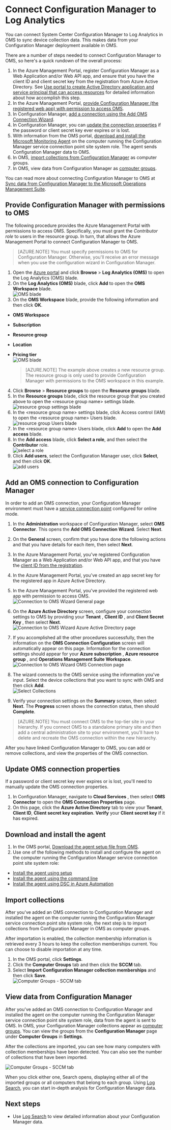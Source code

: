 <properties
    pageTitle="Connect Configuration Manager to Log Analytics | Microsoft Azure"
    description="This article shows the steps to connect Configuration Manager to Log Analytics and start analyzing data."
    services="log-analytics"
    documentationCenter=""
    authors="bandersmsft"
    manager="jwhit"
    editor=""/>

<tags
    ms.service="log-analytics"
    ms.workload="na"
    ms.tgt_pltfrm="na"
    ms.devlang="na"
    ms.topic="article"
    ms.date="08/29/2016"
    ms.author="banders"/>

# <a name="connect-configuration-manager-to-log-analytics"></a>Connect Configuration Manager to Log Analytics

You can connect System Center Configuration Manager to Log Analytics in OMS to sync device collection data. This makes data from your Configuration Manager deployment available in OMS.

There are a number of steps needed to connect Configuration Manager to OMS, so here's a quick rundown of the overall process:

1. In the Azure Management Portal, register Configuration Manager as a Web Application and/or Web API app, and ensure that you have the client ID and client secret key from the registration from Azure Active Directory. See [Use portal to create Active Directory application and service principal that can access resources](../resource-group-create-service-principal-portal.md) for detailed information about how accomplish this step.
2. In the Azure Management Portal, [provide Configuration Manager (the registered web app) with permission to access OMS](#provide-configuration-manager-with-permissions-to-oms).
3. In Configuration Manager, [add a connection using the Add OMS Connection Wizard](#add-an-oms-connection-to-configuration-manager).
4. In Configuration Manager, you can [update the connection properties](#update-oms-connection-properties) if the password or client secret key ever expires or is lost.
5. With information from the OMS portal, [download and install the Microsoft Monitoring Agent](#download-and-install-the-agent) on the computer running the Configuration Manager service connection point site system role. The agent sends Configuration Manager data to OMS.
6. In OMS, [import collections from Configuration Manager](#import-collections) as computer groups.
7. In OMS, view data from Configuration Manager as [computer groups](log-analytics-computer-groups.md).

You can read more about connecting Configuration Manager to OMS at [Sync data from Configuration Manager to the Microsoft Operations Management Suite](https://technet.microsoft.com/library/mt757374.aspx).



## <a name="provide-configuration-manager-with-permissions-to-oms"></a>Provide Configuration Manager with permissions to OMS

The following procedure provides the Azure Management Portal with permissions to access OMS. Specifically, you must grant the *Contributor role* to users in the resource group. In turn, that allows the Azure Management Portal to connect Configuration Manager to OMS.

>[AZURE.NOTE] You must specify permissions to OMS for Configuration Manager. Otherwise, you'll receive an error message when you use the configuration wizard in Configuration Manager.


1. Open the [Azure portal](https://portal.azure.com/) and click **Browse** > **Log Analytics (OMS)** to open the Log Analytics (OMS) blade.  
2. On the **Log Analytics (OMS)** blade, click **Add** to open the **OMS Workspace** blade.  
  ![OMS blade](./media/log-analytics-sccm/sccm-azure01.png)
3. On the **OMS Workspace** blade, provide the following information and then click **OK**.
  - **OMS Workspace**
  - **Subscription**
  - **Resource group**
  - **Location**
  - **Pricing tier**  
    ![OMS blade](./media/log-analytics-sccm/sccm-azure02.png)  

    >[AZURE.NOTE] The example above creates a new resource group. The resource group is only used to provide Configuration Manager with permissions to the OMS workspace in this example.

4. Click **Browse** > **Resource groups** to open the **Resource groups** blade.
5. In the **Resource groups** blade, click the resource group that you created above to open the &lt;resource group name&gt; settings blade.  
  ![resource group settings blade](./media/log-analytics-sccm/sccm-azure03.png)
6. In the &lt;resource group name&gt; settings blade, click Access control (IAM) to open the &lt;resource group name&gt; Users blade.  
  ![resource group Users blade](./media/log-analytics-sccm/sccm-azure04.png)  
7. In the &lt;resource group name&gt; Users blade, click **Add** to open the **Add access** blade.
8. In the **Add access** blade, click **Select a role**, and then select the **Contributor** role.  
  ![select a role](./media/log-analytics-sccm/sccm-azure05.png)  
9. Click **Add users**, select the Configuration Manager user, click **Select**, and then click **OK**.  
  ![add users](./media/log-analytics-sccm/sccm-azure06.png)  


## <a name="add-an-oms-connection-to-configuration-manager"></a>Add an OMS connection to Configuration Manager

In order to add an OMS connection, your Configuration Manager environment must have a [service connection point](https://technet.microsoft.com/library/mt627781.aspx) configured for online mode.

1. In the **Administration** workspace of Configuration Manager, select **OMS Connector**. This opens the **Add OMS Connection Wizard**. Select **Next**.

2. On the **General** screen, confirm that you have done the following actions and that you have details for each item, then select **Next**.
  1. In the Azure Management Portal, you've registered Configuration Manager as a Web Application and/or Web API app, and that you have the [client ID from the registration](../active-directory/active-directory-integrating-applications.md).
  2. In the Azure Management Portal, you've created an app secret key for the registered app in Azure Active Directory.  
  3. In the Azure Management Portal, you've provided the registered web app with permission to access OMS.  
  ![Connection to OMS Wizard General page](./media/log-analytics-sccm/sccm-console-general01.png)

3. On the **Azure Active Directory** screen, configure your connection settings to OMS by providing your **Tenant** , **Client ID** , and **Client Secret Key** , then select **Next**.  
  ![Connection to OMS Wizard Azure Active Directory page](./media/log-analytics-sccm/sccm-wizard-tenant-filled03.png)

4. If you accomplished all the other procedures successfully, then the information on the **OMS Connection Configuration** screen will automatically appear on this page. Information for the connection settings should appear for your **Azure subscription** , **Azure resource group** , and **Operations Management Suite Workspace**.  
  ![Connection to OMS Wizard OMS Connection page](./media/log-analytics-sccm/sccm-wizard-configure04.png)

5. The wizard connects to the OMS service using the information you've input. Select the device collections that you want to sync with OMS and then click **Add**.  
  ![Select Collections](./media/log-analytics-sccm/sccm-wizard-add-collections05.png)

6. Verify your connection settings on the **Summary** screen, then select **Next**. The **Progress** screen shows the connection status, then should **Complete**.

>[AZURE.NOTE] You must connect OMS to the top-tier site in your hierarchy. If you connect OMS to a standalone primary site and then add a central administration site to your environment, you'll have to delete and recreate the OMS connection within the new hierarchy.

After you have linked Configuration Manager to OMS, you can add or remove collections, and view the properties of the OMS connection.

## <a name="update-oms-connection-properties"></a>Update OMS connection properties

If a password or client secret key ever expires or is lost, you'll need to manually update the OMS connection properties.

1. In Configuration Manager, navigate to **Cloud Services** , then select **OMS Connector** to open the **OMS Connection Properties** page.
2. On this page, click the **Azure Active Directory** tab to view your **Tenant**, **Client ID**, **Client secret key expiration**. **Verify** your **Client secret key** if it has expired.


## <a name="download-and-install-the-agent"></a>Download and install the agent

1. In the OMS portal, [Download the agent setup file from OMS](log-analytics-windows-agents.md#download-the-agent-setup-file-from-oms).
2. Use one of the following methods to install and configure the agent on the computer running the Configuration Manager service connection point site system role:
  - [Install the agent using setup](log-analytics-windows-agents.md#install-the-agent-using-setup)
  - [Install the agent using the command line](log-analytics-windows-agents.md#install-the-agent-using-the-command-line)
  - [Install the agent using DSC in Azure Automation](log-analytics-windows-agents.md#install-the-agent-using-dsc-in-azure-automation)


## <a name="import-collections"></a>Import collections

After you've added an OMS connection to Configuration Manager and installed the agent on the computer running the Configuration Manager service connection point site system role, the next step is to import collections from Configuration Manager in OMS as computer groups.

After importation is enabled, the collection membership information is retrieved every 3 hours to keep the collection memberships current. You can choose to disable importation at any time.

1. In the OMS portal, click **Settings**.
2. Click the **Computer Groups** tab and then click the **SCCM** tab.
3. Select **Import Configuration Manager collection memberships** and then click **Save**.  
  ![Computer Groups - SCCM tab](./media/log-analytics-sccm/sccm-computer-groups01.png)

## <a name="view-data-from-configuration-manager"></a>View data from Configuration Manager

After you've added an OMS connection to Configuration Manager and installed the agent on the computer running the Configuration Manager service connection point site system role, data from the agent is sent to OMS. In OMS, your Configuration Manager collections appear as [computer groups](log-analytics-computer-groups.md). You can view the groups from the **Configuration Manager** page under **Computer Groups** in **Settings**.

After the collections are imported, you can see how many computers with collection memberships have been detected. You can also see the number of collections that have been imported.

![Computer Groups - SCCM tab](./media/log-analytics-sccm/sccm-computer-groups02.png)

When you click either one, Search opens, displaying either all of the imported groups or all computers that belong to each group. Using [Log Search](log-analytics-log-searches.md), you can start in-depth analysis for Configuration Manager data.

## <a name="next-steps"></a>Next steps

- Use [Log Search](log-analytics-log-searches.md) to view detailed information about your Configuration Manager data.
